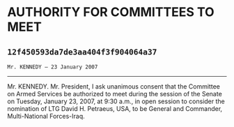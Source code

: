 # AUTHORITY FOR COMMITTEES TO MEET
## `12f450593da7de3aa404f3f904064a37`
`Mr. KENNEDY — 23 January 2007`

---


Mr. KENNEDY. Mr. President, I ask unanimous consent that the 
Committee on Armed Services be authorized to meet during the session of 
the Senate on Tuesday, January 23, 2007, at 9:30 a.m., in open session 
to consider the nomination of LTG David H. Petraeus, USA, to be General 
and Commander, Multi-National Forces-Iraq.